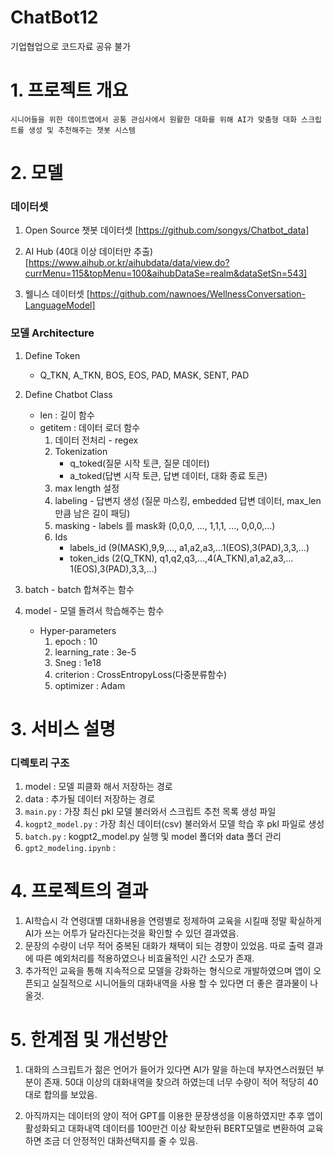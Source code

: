 
# ChatBot12
기업협업으로 코드자료 공유 불가


# 1. 프로젝트 개요
    
    시니어들을 위한 데이트앱에서 공통 관심사에서 원활한 대화를 위해 AI가 맞춤형 대화 스크립트를 생성 및 추천해주는 챗봇 시스템
    


# 2. 모델

### 데이터셋
1. Open Source 챗봇 데이터셋
    [https://github.com/songys/Chatbot_data]

2. AI Hub (40대 이상 데이터만 추출)
    [https://www.aihub.or.kr/aihubdata/data/view.do?currMenu=115&topMenu=100&aihubDataSe=realm&dataSetSn=543]

3. 웰니스 데이터셋
    [https://github.com/nawnoes/WellnessConversation-LanguageModel]


### 모델 Architecture
1. Define Token
    *  Q_TKN, A_TKN, BOS, EOS, PAD, MASK, SENT, PAD

2. Define Chatbot Class
    *  len : 길이 함수
    *  getitem : 데이터 로더 함수
        1. 데이터 전처리 - regex
        2. Tokenization
            *  q_toked(질문 시작 토큰, 질문 데이터)
            *  a_toked(답변 시작 토큰, 답변 데이터, 대화 종료 토큰)
        3. max length 설정
        4. labeling - 답변지 생성 (질문 마스킹, embedded 답변 데이터, max_len 만큼 남은 길이 패딩)
        5. masking - labels 를 mask화 (0,0,0, …, 1,1,1, …, 0,0,0,…)
        6. Ids
            *  labels_id (9(MASK<unused0>),9,9,…, a1,a2,a3,…1(EOS</s>),3(PAD<pad>),3,3,…)
            *  token_ids (2(Q_TKN<usr>), q1,q2,q3,…,4(A_TKN<sys>),a1,a2,a3,…1(EOS</s>),3(PAD<pad>),3,3,…)

3. batch - batch 합쳐주는 함수

4. model - 모델 돌려서 학습해주는 함수
    *  Hyper-parameters
        1. epoch : 10
        2. learning_rate : 3e-5
        3. Sneg : 1e18
        4. criterion : CrossEntropyLoss(다중분류함수)
        5. optimizer : Adam



# 3. 서비스 설명

### 디렉토리 구조
1. model : 모델 피클화 해서 저장하는 경로
2. data : 추가될 데이터 저장하는 경로
3. `main.py` : 가장 최신 pkl 모델 불러와서 스크립트 추천 목록 생성 파일
4. `kogpt2_model.py` : 가장 최신 데이터(csv) 불러와서 모델 학습 후 pkl 파일로 생성
5. `batch.py` : kogpt2_model.py 실행 및 model 폴더와 data 폴더 관리
6. `gpt2_modeling.ipynb` :


    
# 4. 프로젝트의 결과
1. AI학습시 각 연령대별 대화내용을 연령별로 정제하여 교육을 시킬때 정말 확실하게 AI가 쓰는 어투가 달라진다는것을 확인할 수 있던 결과였음.
2. 문장의 수량이 너무 적어 중복된 대화가 채택이 되는 경향이 있었음. 따로 출력 결과에 따른 예외처리를 적용하였으나 비효율적인 시간 소모가 존재.
3. 추가적인 교육을 통해 지속적으로 모델을 강화하는 형식으로 개발하였으며 앱이 오픈되고 실질적으로 시니어들의 대화내역을 사용 할 수 있다면 더 좋은 결과물이 나올것.
    

# 5. 한계점 및 개선방안
1. 대화의 스크립트가 젊은 언어가 들어가 있다면 AI가 말을 하는데 부자연스러웠던 부분이 존재. 50대 이상의 대화내역을 찾으려 하였는데 너무 수량이 적어 적당히 40대로 합의를 보았음.

2. 아직까지는 데이터의 양이 적어 GPT를 이용한 문장생성을 이용하였지만 추후 앱이 활성화되고 대화내역 데이터를 100만건 이상 확보한뒤 
   BERT모델로 변환하여 교육하면 조금 더 안정적인 대화선택지를 줄 수 있음.

#
